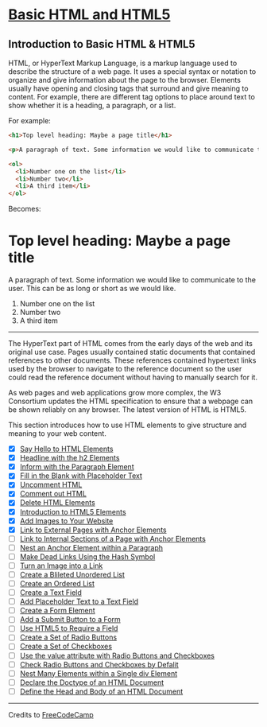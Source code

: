 # [Basic HTML and HTML5](https://learn.freecodecamp.org/responsive-web-design/basic-html-and-html5/)

## Introduction to Basic HTML & HTML5

HTML, or HyperText Markup Language, is a markup language used to describe the structure of a web page. It uses a special syntax or notation to organize and give information about the page to the browser. Elements usually have opening and closing tags that surround and give meaning to content. For example, there are different tag options to place around text to show whether it is a heading, a paragraph, or a list.

For example:

```html
<h1>Top level heading: Maybe a page title</h1>

<p>A paragraph of text. Some information we would like to communicate to the viewer. This can be as long or short as we would like.</p>

<ol>
  <li>Number one on the list</li>
  <li>Number two</li>
  <li>A third item</li>
</ol>
```

Becomes:

# Top level heading: Maybe a page title
A paragraph of text. Some information we would like to communicate to the user. This can be as long or short as we would like.

1. Number one on the list
2. Number two
3. A third item

---

The HyperText part of HTML comes from the early days of the web and its original use case. Pages usually contained static documents that contained references to other documents. These references contained hypertext links used by the browser to navigate to the reference document so the user could read the reference document without having to manually search for it.

As web pages and web applications grow more complex, the W3 Consortium updates the HTML specification to ensure that a webpage can be shown reliably on any browser. The latest version of HTML is HTML5.

This section introduces how to use HTML elements to give structure and meaning to your web content.

- [x] [Say Hello to HTML Elements](01-say-hello-to-html-elements.html)
- [x] [Headline with the h2 Elements](02-headline-with-the-h2-element.html)
- [x] [Inform with the Paragraph Element](03-inform-with-the-paragraph-element.html)
- [x] [Fill in the Blank with Placeholder Text](04-fill-in-the-blank-with-placeholder-text.html)
- [x] [Uncomment HTML](05-uncomment-html.html)
- [x] [Comment out HTML](06-comment-out-html.html)
- [x] [Delete HTML Elements](07-delete-html-elements.html)
- [x] [Introduction to HTML5 Elements](08-introduction-to-html5-elements.html)
- [x] [Add Images to Your Website](09-add-images-to-your-website.html)
- [x] [Link to External Pages with Anchor Elements](10-link-to-external-pages-with-anchor-elements.html)
- [ ] [Link to Internal Sections of a Page with Anchor Elements](11-link-to-internal-sections-of-a-page-with-anchor-elements.html)
- [ ] [Nest an Anchor Element within a Paragraph](12-nest-an-anchor-element-within-a-paragraph.html)
- [ ] [Make Dead Links Using the Hash Symbol](13-make-dead-links-using-the-hash-symbol.html)
- [ ] [Turn an Image into a Link](14-turn-an-image-into-a-link.html)
- [ ] [Create a Blileted Unordered List](15-create-a-bulleted-unordered-list.html)
- [ ] [Create an Ordered List](16-create-an-ordered-list.html)
- [ ] [Create a Text Field](17-create-a-text-field.html)
- [ ] [Add Placeholder Text to a Text Field](18-add-placeholder-text-to-a-text-field.html)
- [ ] [Create a Form Element](19-create-a-form-element.html)
- [ ] [Add a Submit Button to a Form](20-add-a-submit-button-to-a-form.html)
- [ ] [Use HTML5 to Require a Field](21-use-html5-to-require-a-field.html)
- [ ] [Create a Set of Radio Buttons](22-create-a-set-of-radio-buttons.html)
- [ ] [Create a Set of Checkboxes](23-create-a-set-of-checkboxes.html)
- [ ] [Use the value attribute with Radio Buttons and Checkboxes](24-use-the-value-attribute-with-radio-buttons-and-checkboxes.html)
- [ ] [Check Radio Buttons and Checkboxes by Defalit](25-check-radio-buttons-and-checkboxes-by-default.html)
- [ ] [Nest Many Elements within a Single div Element](26-nest-many-elements-within-a-single-div-element.html)
- [ ] [Declare the Doctype of an HTML Document](27-declare-the-doctype-of-an-html-document.html)
- [ ] [Define the Head and Body of an HTML Document](28-define-the-head-and-body-of-an-html-document.html)

---

Credits to [FreeCodeCamp](https://www.freecodecamp.org/)
